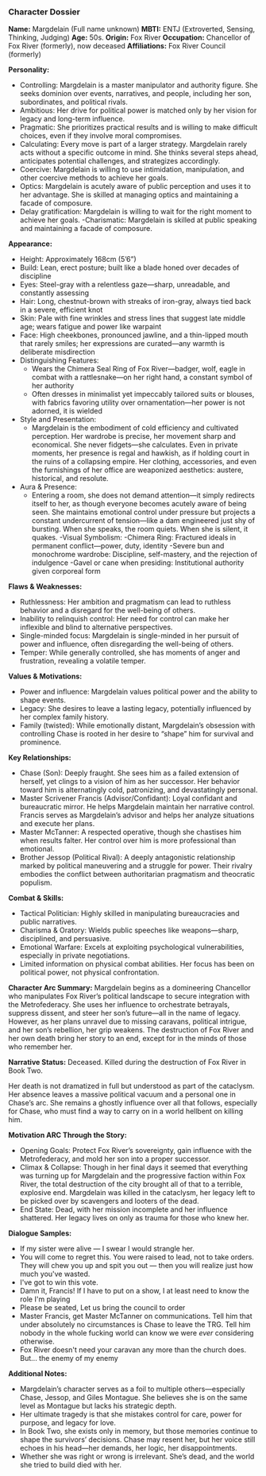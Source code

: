 ### Character Dossier

**Name:** Margdelain (Full name unknown)
**MBTI:** ENTJ (Extroverted, Sensing, Thinking, Judging)
**Age:**  50s.
**Origin:** Fox River
**Occupation:** Chancellor of Fox River (formerly), now deceased
**Affiliations:** Fox River Council (formerly)

**Personality:**
- Controlling: Margdelain is a master manipulator and authority figure. She seeks dominion over events, narratives, and people, including her son, subordinates, and political rivals.
- Ambitious: Her drive for political power is matched only by her vision for legacy and long-term influence.
- Pragmatic: She prioritizes practical results and is willing to make difficult choices, even if they involve moral compromises.
- Calculating: Every move is part of a larger strategy. Margdelain rarely acts without a specific outcome in mind. She thinks several steps ahead, anticipates potential challenges, and strategizes accordingly.
- Coercive: Margdelain is willing to use intimidation, manipulation, and other coercive methods to achieve her goals.
- Optics: Margdelain is acutely aware of public perception and uses it to her advantage. She is skilled at managing optics and maintaining a facade of composure.
- Delay gratification: Margdelain is willing to wait for the right moment to achieve her goals.
-Charismatic: Margdelain is skilled at public speaking and maintaining a facade of composure.

**Appearance:**
- Height: Approximately 168cm (5’6”)
- Build: Lean, erect posture; built like a blade honed over decades of discipline
- Eyes: Steel-gray with a relentless gaze—sharp, unreadable, and constantly assessing
- Hair: Long, chestnut-brown with streaks of iron-gray, always tied back in a severe, efficient knot
- Skin: Pale with fine wrinkles and stress lines that suggest late middle age; wears fatigue and power like warpaint
- Face: High cheekbones, pronounced jawline, and a thin-lipped mouth that rarely smiles; her expressions are curated—any warmth is deliberate misdirection
- Distinguishing Features:
    - Wears the Chimera Seal Ring of Fox River—badger, wolf, eagle in combat with a rattlesnake—on her right hand, a constant symbol of her authority
    - Often dresses in minimalist yet impeccably tailored suits or blouses, with fabrics favoring utility over ornamentation—her power is not adorned, it is wielded
- Style and Presentation:
    - Margdelain is the embodiment of cold efficiency and cultivated perception. Her wardrobe is precise, her movement sharp and economical. She never fidgets—she calculates. Even in private moments, her presence is regal and hawkish, as if holding court in the ruins of a collapsing empire. Her clothing, accessories, and even the furnishings of her office are weaponized aesthetics: austere, historical, and resolute.
- Aura & Presence:
    - Entering a room, she does not demand attention—it simply redirects itself to her, as though everyone becomes acutely aware of being seen. She maintains emotional control under pressure but projects a constant undercurrent of tension—like a dam engineered just shy of bursting. When she speaks, the room quiets. When she is silent, it quakes.
-Visual Symbolism:
    -Chimera Ring: Fractured ideals in permanent conflict—power, duty, identity
    -Severe bun and monochrome wardrobe: Discipline, self-mastery, and the rejection of indulgence
    -Gavel or cane when presiding: Institutional authority given corporeal form

**Flaws & Weaknesses:**
- Ruthlessness: Her ambition and pragmatism can lead to ruthless behavior and a disregard for the well-being of others.
- Inability to relinquish control:  Her need for control can make her inflexible and blind to alternative perspectives.
- Single-minded focus: Margdelain is single-minded in her pursuit of power and influence, often disregarding the well-being of others.
- Temper: While generally controlled, she has moments of anger and frustration, revealing a volatile temper.

**Values & Motivations:**
- Power and influence: Margdelain values political power and the ability to shape events.
- Legacy:  She desires to leave a lasting legacy, potentially influenced by her complex family history.
- Family (twisted): While emotionally distant, Margdelain’s obsession with controlling Chase is rooted in her desire to “shape” him for survival and prominence.

**Key Relationships:**
- Chase (Son): Deeply fraught. She sees him as a failed extension of herself, yet clings to a vision of him as her successor. Her behavior toward him is alternatingly cold, patronizing, and devastatingly personal.
- Master Scrivener Francis (Advisor/Confidant): Loyal confidant and bureaucratic mirror. He helps Margdelain maintain her narrative control. Francis serves as Margdelain’s advisor and helps her analyze situations and execute her plans.
- Master McTanner: A respected operative, though she chastises him when results falter. Her control over him is more professional than emotional.
- Brother Jessop (Political Rival): A deeply antagonistic relationship marked by political maneuvering and a struggle for power. Their rivalry embodies the conflict between authoritarian pragmatism and theocratic populism.

**Combat & Skills:**
- Tactical Politician: Highly skilled in manipulating bureaucracies and public narratives.
- Charisma & Oratory: Wields public speeches like weapons—sharp, disciplined, and persuasive.
- Emotional Warfare: Excels at exploiting psychological vulnerabilities, especially in private negotiations.
- Limited information on physical combat abilities.  Her focus has been on political power, not physical confrontation.


**Character Arc Summary:**
Margdelain begins as a domineering Chancellor who manipulates Fox River’s political landscape to secure integration with the Metrofederacy. She uses her influence to orchestrate betrayals, suppress dissent, and steer her son’s future—all in the name of legacy. However, as her plans unravel due to missing caravans, political intrigue, and her son’s rebellion, her grip weakens. The destruction of Fox River and her own death bring her story to an end, except for in the minds of those who remember her.


**Narrative Status:**
Deceased. Killed during the destruction of Fox River in Book Two.

Her death is not dramatized in full but understood as part of the cataclysm. Her absence leaves a massive political vacuum and a personal one in Chase’s arc. She remains a ghostly influence over all that follows, especially for Chase, who must find a way to carry on in a world hellbent on killing him.

**Motivation ARC Through the Story:**
- Opening Goals: Protect Fox River’s sovereignty, gain influence with the Metrofederacy, and mold her son into a proper successor.
- Climax & Collapse: Though in her final days it seemed that everything was turning up for Margdelain and the progressive faction within Fox River, the total destruction of the city brought all of that to a terrible, explosive end. Margdelain was killed in the cataclysm, her legacy left to be picked over by scavengers and looters of the dead.
- End State: Dead, with her mission incomplete and her influence shattered. Her legacy lives on only as trauma for those who knew her.

**Dialogue Samples:**
- If my sister were alive — I swear I would strangle her.
- You will come to regret this. You were raised to lead, not to take orders. They will chew you up and spit you out — then you will realize just how much you've wasted.
- I've got to win this vote.
- Damn it, Francis! If I have to put on a show, I at least need to know the role I'm playing
- Please be seated, Let us bring the council to order
- Master Francis, get Master McTanner on communications. Tell him that under absolutely no circumstances is Chase to leave the TRG. Tell him nobody in the whole fucking world can know we were *ever* considering otherwise.
- Fox River doesn't need your caravan any more than the church does. But... the enemy of my enemy

**Additional Notes:**
- Margdelain’s character serves as a foil to multiple others—especially Chase, Jessop, and Giles Montague. She believes she is on the same level as Montague but lacks his strategic depth.
- Her ultimate tragedy is that she mistakes control for care, power for purpose, and legacy for love.
- In Book Two, she exists only in memory, but those memories continue to shape the survivors’ decisions. Chase may resent her, but her voice still echoes in his head—her demands, her logic, her disappointments.
- Whether she was right or wrong is irrelevant. She’s dead, and the world she tried to build died with her.